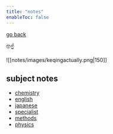```yaml
---
title: "notes"
enableToc: false
---
```

[go back](_index.md)

🤓☝️

![[notes/images/keqingactually.png|150]]
## subject notes
- [chemistry](notes/archive/AE/CHEMISTRY/chemistry.md)
- [english](notes/archive/AE/ENGLISH/english.md)
- [japanese](notes/archive/AE/JAPANESE/japanese.md)
- [specialist](notes/archive/AE/SPECIALIST/specialist.md)
- [methods](notes/archive/AE/METHODS/methods.md)
- [physics](notes/archive/AE/PHYSICS/physics.md)